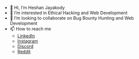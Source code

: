- 👋 Hi, I’m Heshan Jayakody
- 👀 I’m interested in Ethical Hacking and Web Development
- 🤝 I’m looking to collaborate on Bug Bounty Hunting and Web Development
- 📫 How to reach me
    - [LinkedIn](https://www.linkedin.com/in/heshan-jayakody-6a2a71270/)
    - [Instagram](https://instagram.com/hheshan_j)
    - [Discord](https://discordapp.com/users/736142757420072991)
    - [Reddit](https://www.reddit.com/user/Appropriate-Show8753/)

